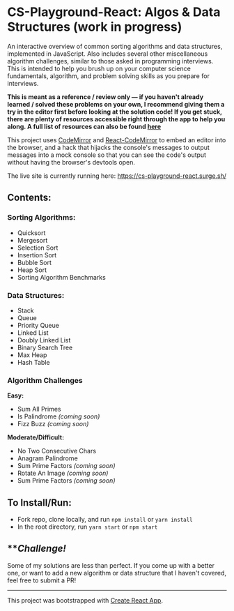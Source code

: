 # CS-Playground-React: Algos & Data Structures (work in progress)

An interactive overview of common sorting algorithms and data structures, implemented in JavaScript. Also includes several other miscellaneous algorithm challenges, similar to those asked in programming interviews. This is intended to help you brush up on your computer science fundamentals, algorithm, and problem solving skills as you prepare for interviews.

__This is meant as a reference / review only &mdash; if you haven't already learned / solved these problems on your own, I recommend giving them a try in the editor first before looking at the solution code! If you get stuck, there are plenty of resources accessible right through the app to help you along. A full list of resources can also be found [here](https://github.com/no-stack-dub-sack/cs-playground-react/blob/master/RESOURCES.md)__

This project uses [CodeMirror](https://codemirror.net/) and [React-CodeMirror](https://github.com/JedWatson/react-codemirror/) to embed an editor into the browser, and a hack that hijacks the console's messages to output messages into a mock console so that you can see the code's output without having the browser's devtools open.

The live site is currently running here: https://cs-playground-react.surge.sh/

## Contents:
### Sorting Algorithms:
- Quicksort
- Mergesort
- Selection Sort
- Insertion Sort
- Bubble Sort
- Heap Sort
- Sorting Algorithm Benchmarks

### Data Structures:
- Stack
- Queue
- Priority Queue
- Linked List
- Doubly Linked List
- Binary Search Tree
- Max Heap
- Hash Table

### Algorithm Challenges
**Easy:**
- Sum All Primes
- Is Palindrome _(coming soon)_
- Fizz Buzz _(coming soon)_

**Moderate/Difficult:**
- No Two Consecutive Chars
- Anagram Palindrome
- Sum Prime Factors _(coming soon)_
- Rotate An Image _(coming soon)_
- Sum Prime Factors _(coming soon)_

## To Install/Run:
- Fork repo, clone locally, and run `npm install` or `yarn install`
- In the root directory, run `yarn start` or `npm start`

## \*\*_Challenge!_
Some of my solutions are less than perfect. If you come up with a better one, or want to add a new algorithm or data structure that I haven't covered, feel free to submit a PR!

***

This project was bootstrapped with [Create React App](https://github.com/facebookincubator/create-react-app).
